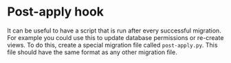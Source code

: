 # Post-apply hook


It can be useful to have a script that is run after every successful migration.
For example you could use this to update database permissions or re-create
views.
To do this, create a special migration file called ``post-apply.py``.
This file should have the same format as any other migration file.